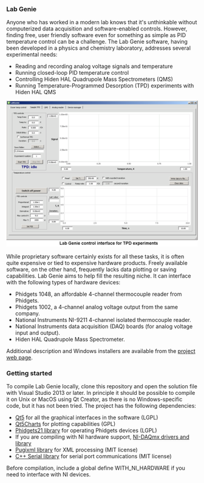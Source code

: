 ### Lab Genie

Anyone who has worked in a modern lab knows that it's unthinkable without computerized data acquisition and software-enabled controls. However, finding free, user friendly software even for something as simple as PID temperature control can be a challenge. The Lab Genie software, having been developed in a physics and chemistry laboratory, addresses several experimental needs:

* Reading and recording analog voltage signals and temperature
* Running closed-loop PID temperature control
* Controlling Hiden HAL Quadrupole Mass Spectrometers (QMS)
* Running Temperature-Programmed Desorption (TPD) experiments with Hiden HAL QMS

<p align="center">
  <img src="Doc/Interface_example.png" width="650" title="Lab Genie interface example">
</p>

While proprietary software certainly exists for all these tasks, it is often quite expensive or tied to expensive hardware products. Freely available software, on the other hand, frequently lacks data plotting or saving capabilities. Lab Genie aims to help fill the resulting niche. It can interface with the following types of hardware devices:

* Phidgets 1048, an affordable 4-channel thermocouple reader from Phidgets.
* Phidgets 1002, a 4-channel analog voltage output from the same company.
* National Instruments NI-9211 4-channel isolated thermocouple reader.
* National Instruments data acquisition (DAQ) boards (for analog voltage input and output).
* Hiden HAL Quadrupole Mass Spectrometer.

Additional description and Windows installers are available from the [project web page](https://dizzylogic.com/labgenie).

### Getting started

To compile Lab Genie locally, clone this repository and open the solution file with Visual Studio 2013 or later. In principle it should be possible to compile it on Unix or MacOS using Qt Creator, as there is no Windows-specific code, but it has not been tried. The project has the following dependencies:

* [Qt5](https://www.qt.io/download) for all the graphical interfaces in the software (LGPL)
* [Qt5Charts](https://doc.qt.io/qt-5/qtcharts-index.html) for plotting capabilities (GPL)
* [Phidgets21 library](https://www.phidgets.com/docs21/OS_-_Windows) for operating Phidgets devices (LGPL)
* If you are compiling with NI hardware support, [NI-DAQmx drivers and library](https://www.ni.com/dataacquisition/nidaqmx.htm) 
* [Pugixml library](https://pugixml.org/) for XML processing (MIT license)
* [C++ Serial library](https://github.com/wjwwood/serial) for serial port communications (MIT license)

Before compilation, include a global define WITH_NI_HARDWARE if you need to interface with NI devices.
